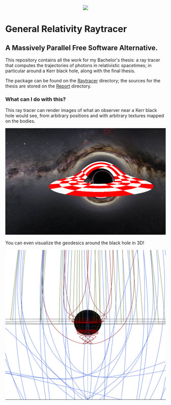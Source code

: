 <!--
@Author: alejandro
@Date:   2016-12-14T18:34:36+01:00
@Last modified by:   alejandro
@Last modified time: 2016-12-14T19:28:26+01:00
-->



<p align="center">
<img src="https://s23.postimg.org/9ds4x6wsr/ezgif_com_e05f69cf2c.gif" />
</p>

# General Relativity Raytracer
## A Massively Parallel Free Software Alternative.

This repository contains all the work for my Bachelor's thesis: a ray tracer that computes the trajectories of photons in relativistic spacetimes; in particular around a Kerr black hole, along with the final thesis.

The package can be found on the [Raytracer](https://github.com/agarciamontoro/TFG/tree/master/Software/Raytracer) directory; the sources for the thesis are stored on the [Report](https://github.com/agarciamontoro/TFG/tree/master/Documentation/Report) directory.

### What can I do with this?

This ray tracer can render images of what an observer near a Kerr black hole would see, from arbitrary positions and with arbitrary textures mapped on the bodies.

<p align="center">
<img src="https://raw.githubusercontent.com/agarciamontoro/TFG/master/Documentation/Report/gfx/bh_texture_disk-xmas.png" width="600" />
</p>

You can even visualize the geodesics around the black hole in 3D!

<p align="center">
<img src="https://raw.githubusercontent.com/agarciamontoro/TFG/master/Documentation/Report/gfx/3d_mess.png" width="600" />
</p>
